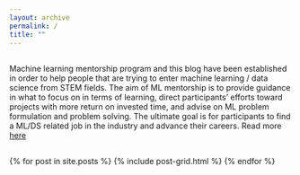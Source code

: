 ```yaml
---
layout: archive
permalink: /
title: ""
---
```



## 

Machine learning mentorship program and this blog have been established in order to help people that are trying to enter machine learning / data science from STEM fields. The aim of ML mentorship is to provide guidance in what to focus on in terms of learning, direct participants’ efforts toward projects with more return on invested time, and advise on ML problem formulation and problem solving. The ultimate goal is for participants to find a ML/DS related job in the industry and advance their careers. Read more [here](https://mlmentorship.github.io/about/)

## 

<div class="tiles">
  {% for post in site.posts %}
    {% include post-grid.html %}
  {% endfor %}
</div>

